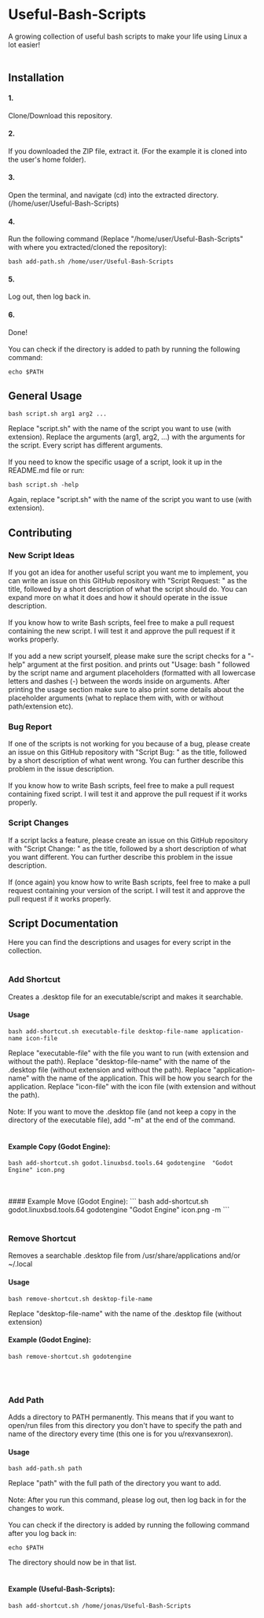 # Useful-Bash-Scripts
A growing collection of useful bash scripts to make your life using Linux a lot easier! 
<br/>
<br/>
## Installation
#### 1.
Clone/Download this repository.

#### 2.
If you downloaded the ZIP file, extract it. (For the example it is cloned into the user's home folder).

#### 3.
Open the terminal, and navigate (cd) into the extracted directory. (/home/user/Useful-Bash-Scripts)

#### 4.
Run the following command (Replace "/home/user/Useful-Bash-Scripts" with where you extracted/cloned the repository):
```
bash add-path.sh /home/user/Useful-Bash-Scripts
```

#### 5.
Log out, then log back in.

#### 6.
Done!
<br/>
<br/>
You can check if the directory is added to path by running the following command:
```
echo $PATH
```

## General Usage
```
bash script.sh arg1 arg2 ...
```
Replace "script.sh" with the name of the script you want to use (with extension).
Replace the arguments (arg1, arg2, ...) with the arguments for the script. Every script has different arguments.
<br/>
<br/>
If you need to know the specific usage of a script, look it up in the README.md file or run:
```
bash script.sh -help
```
Again, replace "script.sh" with the name of the script you want to use (with extension).

## Contributing
### New Script Ideas
If you got an idea for another useful script you want me to implement, you can write an issue on this GitHub repository with "Script Request: " as the title, followed by a short description of what the script should do. You can expand more on what it does and how it should operate in the issue description.
<br/>
<br/>
If you know how to write Bash scripts, feel free to make a pull request containing the new script. I will test it and approve the pull request if it works properly. 
<br/>
<br/>
If you add a new script yourself, please make sure the script checks for a "-help" argument at the first position. and prints out "Usage: bash " followed by the script name and argument placeholders (formatted with all lowercase letters and dashes (-) between the words inside on arguments. After printing the usage section make sure to also print some details about the placeholder arguments (what to replace them with, with or without path/extension etc).

### Bug Report
If one of the scripts is not working for you because of a bug, please create an issue on this GitHub repository with "Script Bug: " as the title, followed by a short description of what went wrong. You can further describe this problem in the issue description.
<br/>
<br/>
If you know how to write Bash scripts, feel free to make a pull request containing fixed script. I will test it and approve the pull request if it works properly.

### Script Changes
If a script lacks a feature, please create an issue on this GitHub repository with "Script Change: " as the title, followed by a short description of what you want different. You can further describe this problem in the issue description.
<br/>
<br/>
If (once again) you know how to write Bash scripts, feel free to make a pull request containing your version of the script. I will test it and approve the pull request if it works properly.

## Script Documentation
Here you can find the descriptions and usages for every script in the collection.
<br/>
<br/>
### Add Shortcut
Creates a .desktop file for an executable/script and makes it searchable.

#### Usage
```
bash add-shortcut.sh executable-file desktop-file-name application-name icon-file
```

Replace "executable-file" with the file you want to run (with extension and without the path).
Replace "desktop-file-name" with the name of the .desktop file (without extension and without the path).
Replace "application-name" with the name of the application. This will be how you search for the application.
Replace "icon-file" with the icon file (with extension and without the path).
<br/>
<br/>
Note: If you want to move the .desktop file (and not keep a copy in the directory of the executable file), add "-m" at the end of the command.
<br/>
<br/>
#### Example Copy (Godot Engine):
```
bash add-shortcut.sh godot.linuxbsd.tools.64 godotengine  "Godot Engine" icon.png
```
<br/>
<br/>
#### Example Move (Godot Engine):
```
bash add-shortcut.sh godot.linuxbsd.tools.64 godotengine  "Godot Engine" icon.png -m
```
<br/>
<br/>

### Remove Shortcut
Removes a searchable .desktop file from /usr/share/applications and/or ~/.local

#### Usage
```
bash remove-shortcut.sh desktop-file-name
```


Replace "desktop-file-name" with the name of the .desktop file (without extension)

#### Example (Godot Engine):
```
bash remove-shortcut.sh godotengine
```
<br/>
<br/>

### Add Path
Adds a directory to PATH permanently. This means that if you want to open/run files from this directory you don't have to specify the path and name of the directory every time (this one is for you u/rexvansexron). 

#### Usage
```
bash add-path.sh path
```

Replace "path" with the full path of the directory you want to add.
<br/>
<br/>
Note: After you run this command, please log out, then log back in for the changes to work.
<br/>
<br/>
You can check if the directory is added by running the following command after you log back in:
```
echo $PATH
```
The directory should now be in that list.
<br/>
<br/>
#### Example (Useful-Bash-Scripts):
```
bash add-shortcut.sh /home/jonas/Useful-Bash-Scripts
```
